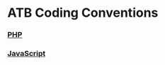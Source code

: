 ATB Coding Conventions
========================

### [PHP](https://github.com/atb-hoangthetoan/coding-style/wiki/PHP-coding-style-guide)  

### [JavaScript]()

